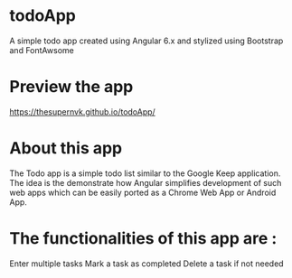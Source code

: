 # todoApp
A simple todo app created using Angular 6.x and stylized using Bootstrap and FontAwsome

# Preview the app
https://thesupernvk.github.io/todoApp/

# About this app
The Todo app is a simple todo list similar to the Google Keep application. The idea is the demonstrate how Angular simplifies development of such web apps which can be easily ported as a Chrome Web App or Android App.

# The functionalities of this app are :

Enter multiple tasks
Mark a task as completed
Delete a task if not needed
